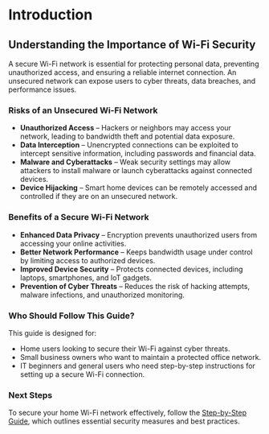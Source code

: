 # Introduction

## Understanding the Importance of Wi-Fi Security

A secure Wi-Fi network is essential for protecting personal data, preventing unauthorized access, and ensuring a reliable internet connection. An unsecured network can expose users to cyber threats, data breaches, and performance issues.

### Risks of an Unsecured Wi-Fi Network
- **Unauthorized Access** – Hackers or neighbors may access your network, leading to bandwidth theft and potential data exposure.
- **Data Interception** – Unencrypted connections can be exploited to intercept sensitive information, including passwords and financial data.
- **Malware and Cyberattacks** – Weak security settings may allow attackers to install malware or launch cyberattacks against connected devices.
- **Device Hijacking** – Smart home devices can be remotely accessed and controlled if they are on an unsecured network.

### Benefits of a Secure Wi-Fi Network
- **Enhanced Data Privacy** – Encryption prevents unauthorized users from accessing your online activities.
- **Better Network Performance** – Keeps bandwidth usage under control by limiting access to authorized devices.
- **Improved Device Security** – Protects connected devices, including laptops, smartphones, and IoT gadgets.
- **Prevention of Cyber Threats** – Reduces the risk of hacking attempts, malware infections, and unauthorized monitoring.

### Who Should Follow This Guide?
This guide is designed for:
- Home users looking to secure their Wi-Fi against cyber threats.
- Small business owners who want to maintain a protected office network.
- IT beginners and general users who need step-by-step instructions for setting up a secure Wi-Fi connection.

### Next Steps
To secure your home Wi-Fi network effectively, follow the [Step-by-Step Guide](steps.md), which outlines essential security measures and best practices.
